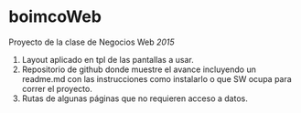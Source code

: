 # boimcoWeb
Proyecto de la clase de Negocios Web
_2015_

1. Layout aplicado en tpl de las pantallas a usar.
2. Repositorio de github donde muestre el avance incluyendo un readme.md
   con las instrucciones como instalarlo o que SW ocupa para correr
   el proyecto.
3. Rutas de algunas páginas que no requieren acceso a datos. 
